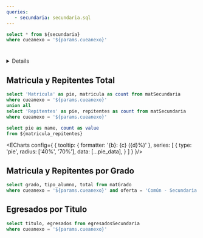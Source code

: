 ```yaml
---
queries:
   - secundaria: secundaria.sql
---
```


```sql secundaria_filtered
select * from ${secundaria}
where cueanexo = '${params.cueanexo}'
```

# <Value data={secundaria_filtered} column=nombre/> 

<Details title="Ver Detalles">

**Cueanexo:** _<Value data={secundaria_filtered} column=cueanexo/>_

**Cuise:** _<Value data={secundaria_filtered} column=cuise/>_

**Departamento:** _<Value data={secundaria_filtered} column=departamento/>_

**Localidad:** _<Value data={secundaria_filtered} column=localidad/>_

**Sector:** _<Value data={secundaria_filtered} column=sector/>_

**Ambito:** _<Value data={secundaria_filtered} column=ambito/>_

</Details>

## Matricula y Repitentes Total

```sql matricula_repitentes
select 'Matricula' as pie, matricula as count from matSecundaria
where cueanexo = '${params.cueanexo}'
union all
select 'Repitentes' as pie, repitentes as count from matSecundaria
where cueanexo = '${params.cueanexo}'
```

```sql pie_data
select pie as name, count as value
from ${matricula_repitentes}
```

<ECharts config={
   {
      tooltip: {
         formatter: '{b}: {c} ({d}%)'
      },
      series: [
         {
            type: 'pie',
            radius: ['40%', '70%'],
            data: [...pie_data],
         }
      ]
   }
}/>

## Matricula y Repitentes por Grado

```sql matricula_grado
select grado, tipo_alumno, total from matGrado
where cueanexo = '${params.cueanexo}' and oferta = 'Común - Secundaria Completa req. 7 años '
```

<BarChart 
    data={matricula_grado}
    x=grado
    y=total
    series=tipo_alumno
    type=grouped
    sort=false
    showAllXAxisLabels=true
/>

## Egresados por Titulo

```sql egresados
select titulo, egresados from egresadosSecundaria
where cueanexo = '${params.cueanexo}'
```

<BarChart 
    data={egresados}
    x=titulo
    y=egresados
    swapXY=true
    sort=false
/>